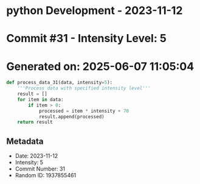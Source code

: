 ﻿# python Development - 2023-11-12
# Commit #31 - Intensity Level: 5
# Generated on: 2025-06-07 11:05:04
```python
def process_data_31(data, intensity=5):
    '''Process data with specified intensity level'''
    result = []
    for item in data:
        if item > 0:
            processed = item * intensity + 70
            result.append(processed)
    return result
```
## Metadata
- Date: 2023-11-12
- Intensity: 5
- Commit Number: 31
- Random ID: 1937855461
